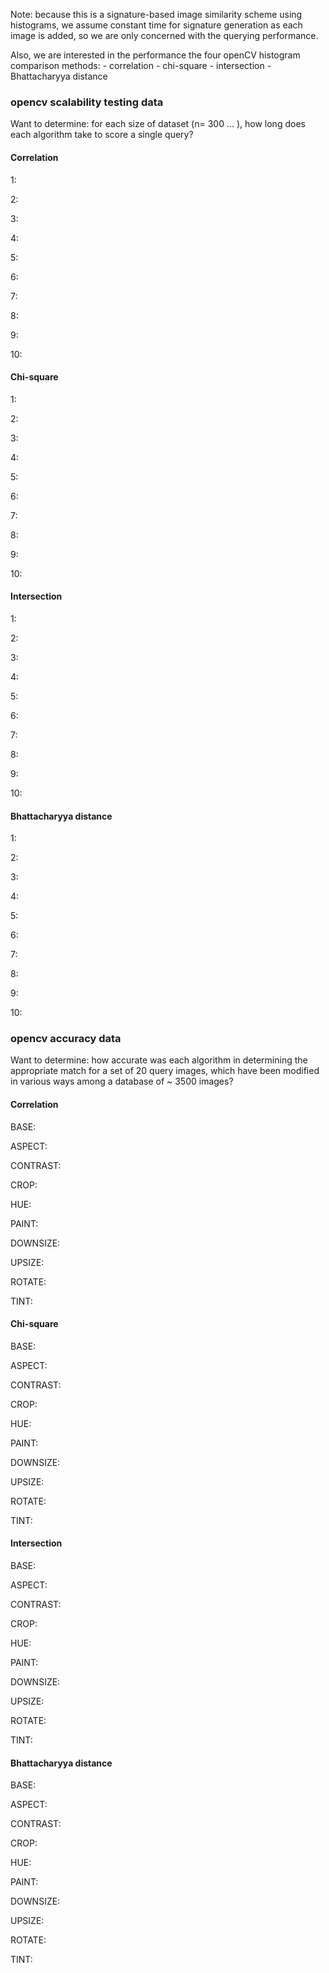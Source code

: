 Note: because this is a signature-based image similarity scheme using histograms,  we assume constant time for signature generation as each image is added, so we are only concerned with the querying performance. 

Also, we are interested in the performance the four openCV histogram comparison methods: 
    - correlation 
    - chi-square
    - intersection
    - Bhattacharyya distance

### opencv scalability testing data 

Want to determine: 
for each size of dataset (n= 300 ... ), 
how long does each algorithm take to score a single query?

#### Correlation

1: 

2: 

3: 

4: 

5: 

6: 

7: 

8: 

9: 

10: 

#### Chi-square

1: 

2: 

3: 

4: 

5: 

6: 

7: 

8: 

9: 

10: 

#### Intersection

1: 

2: 

3: 

4: 

5: 

6: 

7: 

8: 

9: 

10: 

#### Bhattacharyya distance 

1: 

2: 

3: 

4: 

5: 

6: 

7: 

8: 

9: 

10: 

###  opencv accuracy data

Want to determine: 
how accurate was each algorithm in determining the appropriate match 
for a set of 20 query images, 
which have been modified in various ways
among a database of ~ 3500 images?

#### Correlation 

BASE: 

ASPECT: 

CONTRAST: 

CROP: 

HUE: 

PAINT: 

DOWNSIZE: 

UPSIZE: 

ROTATE: 

TINT: 

#### Chi-square

BASE: 

ASPECT: 

CONTRAST: 

CROP: 

HUE: 

PAINT: 

DOWNSIZE: 

UPSIZE: 

ROTATE: 

TINT: 

#### Intersection

BASE: 

ASPECT: 

CONTRAST: 

CROP: 

HUE: 

PAINT: 

DOWNSIZE: 

UPSIZE: 

ROTATE: 

TINT: 

#### Bhattacharyya distance 

BASE: 

ASPECT: 

CONTRAST: 

CROP: 

HUE: 

PAINT: 

DOWNSIZE: 

UPSIZE: 

ROTATE: 

TINT: 
